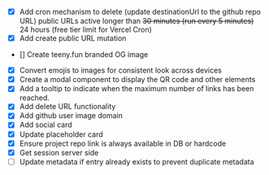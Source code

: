 - [x] Add cron mechanism to delete (update destinationUrl to the github repo URL) public URLs active longer than ~~30 minutes (run every 5 minutes)~~ 24 hours (free tier limit for Vercel Cron)
- [x] Add create public URL mutation
- [] Create teeny.fun branded OG image
- [x] Convert emojis to images for consistent look across devices
- [x] Create a modal component to display the QR code and other elements
- [x] Add a tooltip to indicate when the maximum number of links has been reached.
- [x] Add delete URL functionality
- [x] Add github user image domain
- [x] Add social card
- [x] Update placeholder card
- [x] Ensure project repo link is always available in DB or hardcode
- [x] Get session server side
- [ ] Update metadata if entry already exists to prevent duplicate metadata
